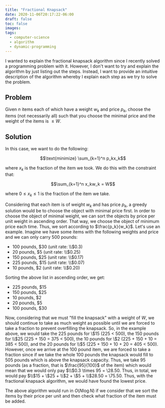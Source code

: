 ```yaml
---
title: "Fractional Knapsack"
date: 2020-11-06T20:17:22-06:00
draft: false
toc: false
images:
tags:
  - computer-science
  - algorithm
  - dynamic-programming
---
```


I wanted to explain the fractional knapsack algorithm since I recently solved a programming problem with it. However, I don't want to try and explain the algorithm by just listing out the steps. Instead, I want to provide an intuitive description of the algorithm whereby I explain each step as we try to solve the problem.

## Problem

Given $n$ items each of which have a weight $w_k$ and price $p_k$, choose the items (not necessarily all) such that you choose the minimal price and the weight of the items is $\le W$.

## Solution

In this case, we want to do the following:

$$\text{minimize} \sum_{k=1}^n p_kx_k$$

where $x_k$ is the fraction of the item we took. We do this with the constraint that:

$$\sum_{k=1}^n x_kw_k = W$$

where $0 \le x_k \le 1$ is the fraction of the item we take. 

Considering that each item is of weight $w_k$ and has price $p_k$, a greedy solution would be to choose the object with minimal price first. In order to choose the object of minimal weight, we can sort the objects by price per unit weight in ascending order. That way, we choose the object of minimum price each time. Thus, we sort according to $\frac{p_k}{w_k}$. Let's use an example. Imagine we have some items with the following weights and price and we can only carry 500 pounds:

* 100 pounds, $30 (unit rate: \\$0.3)
* 20 pounds, $5 (unit rate: \\$0.25)
* 150 pounds, $25 (unit rate: \\$0.17)
* 225 pounds, $15 (unit rate: \\$0.07)
* 10 pounds, $2 (unit rate: \\$0.20)

Sorting the above list in ascending order, we get:

* 225 pounds, $15
* 150 pounds, $25
* 10 pounds, $2
* 20 pounds, $5
* 100 pounds, $30

Now, considering that we must "fill the knapsack" with a weight of $W$, we should continue to take as much weight as possible until we are forced to take a fraction to prevent overfilling the knapsack. So, in the example above, we would take the 225 pounds for \\$15 (225 < 500), the 150 pounds for \\$25 (225 + 150 = 375 < 500), the 10 pounds for \\$2 (225 + 150 + 10 = 385 < 500), and the 20 pounds for \\$5 (225 + 150 + 10 + 20 = 405 < 500). However, once we arrive at the 100 pound item, we are forced to take a fraction since if we take the whole 100 pounds the knapsack would fill to 505 pounds which is above the knapsack capacity. Thus, we take 95 pounds (as a fraction, that is $\frac{95}{100}$ of the item) which would mean that we would only pay $\\$0.3 \times 95 = \\$28.50$. Thus, in total, we would pay $\\$15 + \\$25 + \\$2 + \\$5 + \\$28.50 = \\$75.50$. Thus, with the fractional knapsack algorithm, we would have found the lowest price.

The above algorithm would run in $O(N \log N)$ if we consider that we sort the items by their price per unit and then check what fraction of the item must be added.  



